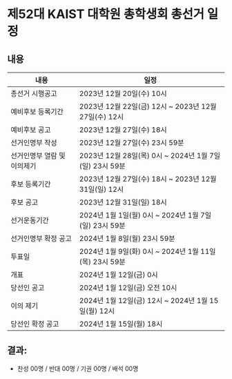 제52대 KAIST 대학원 총학생회 총선거 일정
===

## 내용

| 내용 | 일정 | 
|---|---|
| 총선거 시행공고 | 2023년 12월 20일(수) 10시 | 
| 예비후보 등록기간 | 2023년 12월 22일(금) 12시 ~ 2023년 12월 27일(수) 12시 | 
| 예비후보 공고 | 2023년 12월 27일(수) 18시 | 
| 선거인명부 작성 | 2023년 12월 27일(수) 23시 59분 | 
| 선거인명부 열람 및 이의제기 | 2023년 12월 28일(목) 0시 ~ 2024년 1월 7일(일) 23시 59분 | 
| 후보 등록기간 | 2023년 12월 27일(수) 18시 ~ 2023년 12월 31일(일) 12시 | 
| 후보 공고 | 2023년 12월 31일(일) 18시 | 
| 선거운동기간 | 2024년 1월 1일(월) 0시 ~ 2024년 1월 7일(일) 23시 59분 | 
| 선거인명부 확정 공고 | 2024년 1월 8일(월) 23시 59분 | 
| 투표일 | 2024년 1월 9일(화) 0시 ~ 2024년 1월 11일(목) 23시 59분 | 
| 개표 | 2024년 1월 12일(금) 0시 | 
| 당선인 공고 | 2024년 1월 12일(금) 오전 10시 | 
| 이의 제기 | 2024년 1월 12일(금) 12시 ~ 2024년 1월 15일(월) 12시 | 
| 당선인 확정 공고 | 2024년 1월 15일(월) 18시 | 

## 결과: 
- 찬성 00명 / 반대 00명 / 기권 00명 / 배석 00명
